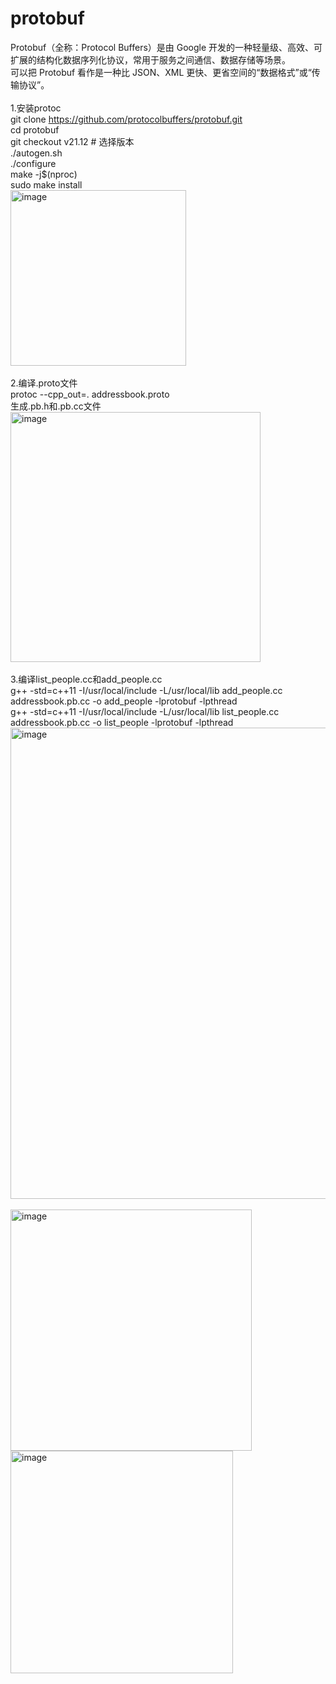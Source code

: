 # protobuf
Protobuf（全称：Protocol Buffers）是由 Google 开发的一种轻量级、高效、可扩展的结构化数据序列化协议，常用于服务之间通信、数据存储等场景。<br>
可以把 Protobuf 看作是一种比 JSON、XML 更快、更省空间的“数据格式”或“传输协议”。<br>
<br>
1.安装protoc<br>
git clone https://github.com/protocolbuffers/protobuf.git<br>
cd protobuf<br>
git checkout v21.12  # 选择版本<br>
./autogen.sh<br>
./configure<br>
make -j$(nproc)<br>
sudo make install<br>
<img width="281" alt="image" src="https://github.com/user-attachments/assets/793acded-72f3-4152-b51b-a809df1b0ac3" /><br>
<br>
2.编译.proto文件<br>
protoc --cpp_out=. addressbook.proto<br>
生成.pb.h和.pb.cc文件<br>
<img width="400" alt="image" src="https://github.com/user-attachments/assets/eae79c98-58a2-4831-ad63-afe68278db0a" /><br>
<br>
3.编译list_people.cc和add_people.cc<br>
g++ -std=c++11 -I/usr/local/include -L/usr/local/lib add_people.cc addressbook.pb.cc -o add_people -lprotobuf -lpthread<br>
g++ -std=c++11 -I/usr/local/include -L/usr/local/lib list_people.cc addressbook.pb.cc -o list_people -lprotobuf -lpthread<br>
<img width="754" alt="image" src="https://github.com/user-attachments/assets/890cf3de-ce3b-4dcb-b691-d12d9f418e33" /><br>
<br>
<img width="386" alt="image" src="https://github.com/user-attachments/assets/ad2a44e3-cecf-42cc-9f9b-77a8ecab9692" /><br>
<img width="356" alt="image" src="https://github.com/user-attachments/assets/9a5c8567-7280-44fe-8f92-551b2f2d50b6" /><br>
